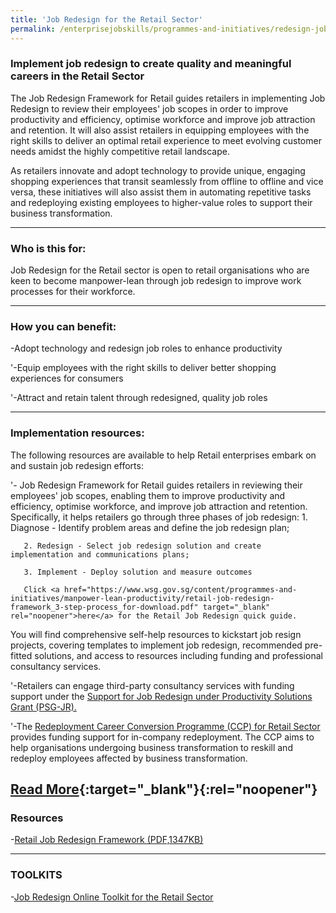 ```yaml
---
title: 'Job Redesign for the Retail Sector'
permalink: /enterprisejobskills/programmes-and-initiatives/redesign-jobs/job-redesign-for-the-retail-sector/
---
```


### Implement job redesign to create quality and meaningful careers in the Retail Sector

The Job Redesign Framework for Retail guides retailers in implementing Job Redesign to review their employees' job scopes in order to improve productivity and efficiency, optimise workforce and improve job attraction and retention. It will also assist retailers in equipping employees with the right skills to deliver an optimal retail experience to meet evolving customer needs amidst the highly competitive retail landscape.

As retailers innovate and adopt technology to provide unique, engaging shopping experiences that transit seamlessly from offline to offline and vice versa, these initiatives will also assist them in automating repetitive tasks and redeploying existing employees to higher-value roles to support their business transformation.

---

### Who is this for:

Job Redesign for the Retail sector is open to retail organisations who are keen to become manpower-lean through job redesign to improve work processes for their workforce.

---

### How you can benefit:

-Adopt technology and redesign job roles to enhance productivity

'-Equip employees with the right skills to deliver better shopping experiences for consumers

'-Attract and retain talent through redesigned, quality job roles

---

### Implementation resources:

The following resources are available to help Retail enterprises embark on and sustain job redesign efforts:

'- Job Redesign Framework for Retail guides retailers in reviewing their employees' job scopes, enabling them to improve productivity and efficiency, optimise workforce, and improve job attraction and retention. Specifically, it helps retailers go through three phases of job redesign:
       1. Diagnose - Identify problem areas and define the job redesign plan;

       2. Redesign - Select job redesign solution and create implementation and communications plans;

       3. Implement - Deploy solution and measure outcomes

       Click <a href="https://www.wsg.gov.sg/content/programmes-and-initiatives/manpower-lean-productivity/retail-job-redesign-framework_3-step-process_for-download.pdf" target="_blank" rel="noopener">here</a> for the Retail Job Redesign quick guide.

You will find comprehensive self-help resources to kickstart job resign projects, covering templates to implement job redesign, recommended pre-fitted solutions, and access to resources including funding and professional consultancy services.

'-Retailers can engage third-party consultancy services with funding support under the <a href="https://www.wsg.gov.sg/productivity-solutions-grant-job-redesign.html" target="_blank" rel="noopener">Support for Job Redesign under Productivity Solutions Grant (PSG-JR).</a>

'-The <a href="https://www.wsg.gov.sg/programmes-and-initiatives/redeployment-career-conversion-programme-for-retail-sector.html" target="_blank" rel="noopener">Redeployment Career Conversion Programme (CCP) for Retail Sector</a> provides funding support for in-company redeployment. The CCP aims to help organisations undergoing business transformation to reskill and redeploy employees affected by business transformation.

[Read More](https://www.wsg.gov.sg/programmes-and-initiatives/manpower-lean-productivity/job-redesign-for-the-retail-sector.html){:target="_blank"}{:rel="noopener"}
---

### Resources

-<a href="/images/epjs/programmes-and-initiatives/redesign-jobs/Retail%20Job%20Redesign%20Framework.pdf">Retail Job Redesign Framework (PDF,1347KB)</a>

---

### TOOLKITS

-<a href="https://form.gov.sg/#!/5dcbc401f350d80012726c8b" target="_blank" rel="noopener">Job Redesign Online Toolkit for the Retail Sector</a>

